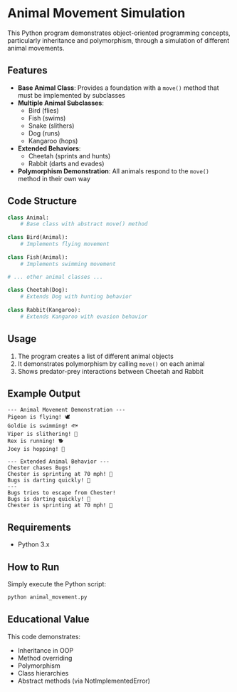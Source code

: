 # Animal Movement Simulation

This Python program demonstrates object-oriented programming concepts, particularly inheritance and polymorphism, through a simulation of different animal movements.

## Features

- **Base Animal Class**: Provides a foundation with a `move()` method that must be implemented by subclasses
- **Multiple Animal Subclasses**: 
  - Bird (flies)
  - Fish (swims)
  - Snake (slithers)
  - Dog (runs)
  - Kangaroo (hops)
- **Extended Behaviors**:
  - Cheetah (sprints and hunts)
  - Rabbit (darts and evades)
- **Polymorphism Demonstration**: All animals respond to the `move()` method in their own way

## Code Structure

```python
class Animal:
    # Base class with abstract move() method
    
class Bird(Animal):
    # Implements flying movement
    
class Fish(Animal):
    # Implements swimming movement
    
# ... other animal classes ...

class Cheetah(Dog):
    # Extends Dog with hunting behavior
    
class Rabbit(Kangaroo):
    # Extends Kangaroo with evasion behavior
```

## Usage

1. The program creates a list of different animal objects
2. It demonstrates polymorphism by calling `move()` on each animal
3. Shows predator-prey interactions between Cheetah and Rabbit

## Example Output

```
--- Animal Movement Demonstration ---
Pigeon is flying! 🕊️
Goldie is swimming! 🐟
Viper is slithering! 🐍
Rex is running! 🐕
Joey is hopping! 🦘

--- Extended Animal Behavior ---
Chester chases Bugs!
Chester is sprinting at 70 mph! 🐆
Bugs is darting quickly! 🐇
---
Bugs tries to escape from Chester!
Bugs is darting quickly! 🐇
Chester is sprinting at 70 mph! 🐆
```

## Requirements

- Python 3.x

## How to Run

Simply execute the Python script:

```bash
python animal_movement.py
```

## Educational Value

This code demonstrates:
- Inheritance in OOP
- Method overriding
- Polymorphism
- Class hierarchies
- Abstract methods (via NotImplementedError)
